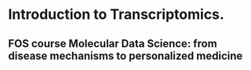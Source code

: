 # Introduction to Transcriptomics.
## FOS course Molecular Data Science: from disease mechanisms to personalized medicine
